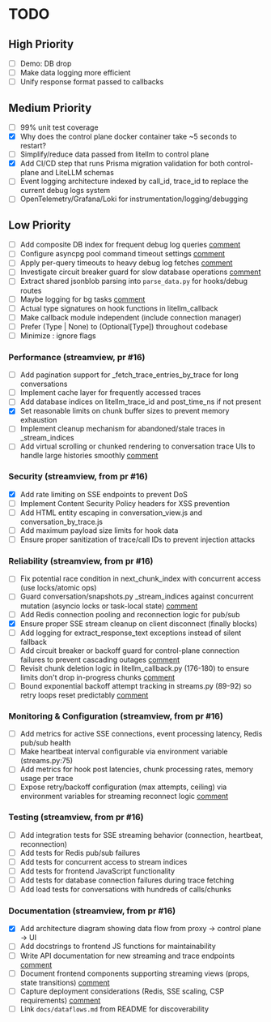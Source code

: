 # TODO

## High Priority

- [ ] Demo: DB drop
- [ ] Make data logging more efficient
- [ ] Unify response format passed to callbacks

## Medium Priority

- [ ] 99% unit test coverage
- [x] Why does the control plane docker container take ~5 seconds to restart?
- [ ] Simplify/reduce data passed from litellm to control plane
- [x] Add CI/CD step that runs Prisma migration validation for both control-plane and LiteLLM schemas
- [ ] Event logging architecture indexed by call_id, trace_id to replace the current debug logs system
- [ ] OpenTelemetry/Grafana/Loki for instrumentation/logging/debugging

## Low Priority

- [ ] Add composite DB index for frequent debug log queries [comment](https://github.com/LuthienResearch/luthien-proxy/pull/13#issuecomment-3321937242)
- [ ] Configure asyncpg pool command timeout settings [comment](https://github.com/LuthienResearch/luthien-proxy/pull/13#issuecomment-3321937242)
- [ ] Apply per-query timeouts to heavy debug log fetches [comment](https://github.com/LuthienResearch/luthien-proxy/pull/13#issuecomment-3321937242)
- [ ] Investigate circuit breaker guard for slow database operations [comment](https://github.com/LuthienResearch/luthien-proxy/pull/13#issuecomment-3321937242)
- [ ] Extract shared jsonblob parsing into `parse_data.py` for hooks/debug routes
- [ ] Maybe logging for bg tasks [comment](https://github.com/LuthienResearch/luthien-proxy/pull/13#issuecomment-3321954052)
- [ ] Actual type signatures on hook functions in litellm_callback
- [ ] Make callback module independent (include connection manager)
- [ ] Prefer (Type | None) to (Optional\[Type\]) throughout codebase
- [ ] Minimize :  ignore flags

### Performance (streamview, pr #16)

- [ ] Add pagination support for _fetch_trace_entries_by_trace for long conversations
- [ ] Implement cache layer for frequently accessed traces
- [ ] Add database indices on litellm_trace_id and post_time_ns if not present
- [x] Set reasonable limits on chunk buffer sizes to prevent memory exhaustion
- [ ] Implement cleanup mechanism for abandoned/stale traces in _stream_indices
- [ ] Add virtual scrolling or chunked rendering to conversation trace UIs to handle large histories smoothly [comment](https://github.com/LuthienResearch/luthien-proxy/pull/16#issuecomment-3340920605)

### Security (streamview, from pr #16)

- [x] Add rate limiting on SSE endpoints to prevent DoS
- [ ] Implement Content Security Policy headers for XSS prevention
- [ ] Add HTML entity escaping in conversation_view.js and conversation_by_trace.js
- [ ] Add maximum payload size limits for hook data
- [ ] Ensure proper sanitization of trace/call IDs to prevent injection attacks

### Reliability (streamview, from pr #16)

- [ ] Fix potential race condition in next_chunk_index with concurrent access (use locks/atomic ops)
- [ ] Guard conversation/snapshots.py _stream_indices against concurrent mutation (asyncio locks or task-local state) [comment](https://github.com/LuthienResearch/luthien-proxy/pull/16#issuecomment-3340920605)
- [ ] Add Redis connection pooling and reconnection logic for pub/sub
- [x] Ensure proper SSE stream cleanup on client disconnect (finally blocks)
- [ ] Add logging for extract_response_text exceptions instead of silent fallback
- [ ] Add circuit breaker or backoff guard for control-plane connection failures to prevent cascading outages [comment](https://github.com/LuthienResearch/luthien-proxy/pull/16#issuecomment-3340920605)
- [ ] Revisit chunk deletion logic in litellm_callback.py (176-180) to ensure limits don't drop in-progress chunks [comment](https://github.com/LuthienResearch/luthien-proxy/pull/16#issuecomment-3340920605)
- [ ] Bound exponential backoff attempt tracking in streams.py (89-92) so retry loops reset predictably [comment](https://github.com/LuthienResearch/luthien-proxy/pull/16#issuecomment-3340920605)

### Monitoring & Configuration (streamview, from pr #16)

- [ ] Add metrics for active SSE connections, event processing latency, Redis pub/sub health
- [ ] Make heartbeat interval configurable via environment variable (streams.py:75)
- [ ] Add metrics for hook post latencies, chunk processing rates, memory usage per trace
- [ ] Expose retry/backoff configuration (max attempts, ceiling) via environment variables for streaming reconnect logic [comment](https://github.com/LuthienResearch/luthien-proxy/pull/16#issuecomment-3340920605)

### Testing (streamview, from pr #16)

- [ ] Add integration tests for SSE streaming behavior (connection, heartbeat, reconnection)
- [ ] Add tests for Redis pub/sub failures
- [ ] Add tests for concurrent access to stream indices
- [ ] Add tests for frontend JavaScript functionality
- [ ] Add tests for database connection failures during trace fetching
- [ ] Add load tests for conversations with hundreds of calls/chunks

### Documentation (streamview, from pr #16)

- [x] Add architecture diagram showing data flow from proxy → control plane → UI
- [ ] Add docstrings to frontend JS functions for maintainability
- [ ] Write API documentation for new streaming and trace endpoints [comment](https://github.com/LuthienResearch/luthien-proxy/pull/16#issuecomment-3340920605)
- [ ] Document frontend components supporting streaming views (props, state transitions) [comment](https://github.com/LuthienResearch/luthien-proxy/pull/16#issuecomment-3340920605)
- [ ] Capture deployment considerations (Redis, SSE scaling, CSP requirements) [comment](https://github.com/LuthienResearch/luthien-proxy/pull/16#issuecomment-3340920605)
- [ ] Link `docs/dataflows.md` from README for discoverability
